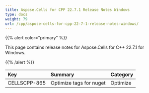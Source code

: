 ```yaml
---
title: Aspose.Cells for CPP 22.7.1 Release Notes Windows
type: docs
weight: 79
url: /cpp/aspose-cells-for-cpp-22-7-1-release-notes-windows/
---
```


{{% alert color="primary" %}}

This page contains release notes for Aspose.Cells for C++ 22.7.1 for Windows.

{{% /alert %}}

|**Key**|**Summary**|**Category**|
| :- | :- | :- |
|CELLSCPP-865|Optimize tags for nuget |Optimize|
